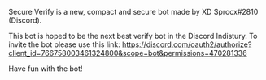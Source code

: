 Secure Verify is a new, compact and secure bot made by XD Sprocx#2810 (Discord).

This bot is hoped to be the next best verify bot in the Discord Indistury. To invite the bot please use this link:
https://discord.com/oauth2/authorize?client_id=766758003461324800&scope=bot&permissions=470281336

Have fun with the bot!
